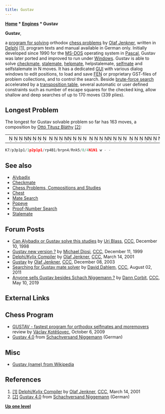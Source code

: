 ```yaml
---
title: Gustav
---
```

**[Home](Home "Home") * [Engines](Engines "Engines") * Gustav**

**Gustav**,

a [program for solving](Category:Problem "Category:Problem") orthodox [chess problems](Chess_Problems,_Compositions_and_Studies "Chess Problems, Compositions and Studies") by [Olaf Jenkner](Olaf_Jenkner "Olaf Jenkner"), written in [Delphi](Delphi "Delphi") <a id="cite-note-1" href="#cite-ref-1">[1]</a>, program texts and manual available in German only.
Initially developed since 1990 for the [MS-DOS](MS-DOS "MS-DOS") operating system in [Pascal](Pascal "Pascal"), Gustav was later ported and improved to run under [Windows](Windows "Windows"). Gustav is able to solve [checkmate](Checkmate "Checkmate"), [stalemate](Stalemate "Stalemate"), [helpmate](https://en.wikipedia.org/wiki/Helpmate), helpstalemate, [selfmate](https://en.wikipedia.org/wiki/Selfmate) and selfstalemate in N moves.
It has a dedicated [GUI](GUI "GUI") with various dialog windows to edit positions, to load and save [FEN](Forsyth-Edwards_Notation "Forsyth-Edwards Notation") or proprietary GST-files of problem collections, and to control the search.
Beside [brute-force search](Brute-Force "Brute-Force") accelerated by a [transposition table](Transposition_Table "Transposition Table"), several automatic or user defined constraints such as number of escape squares for the checked king, allow shallow and deep searches of up to 170 moves (339 plies).

## Longest Problem

The longest for Gustav solvable problem so far has 163 moves, a composition by [Ottó Titusz Bláthy](https://en.wikipedia.org/wiki/Ott%C3%B3_Bl%C3%A1thy) <a id="cite-note-2" href="#cite-ref-2">[2]</a>:

|  |
| --- |
|                                                                              ♔       ♟   ♟ ♟  ♟  ♟ ♟ ♜♟    ♗ ♝♜♟♞    ♖♞♚                 ♘ ♘  |

```C++
K7/p3p1p1/1p2p1p1/rp4B1/brpn4/Rnk5/8/4N1N1 w - - 


```

## See also

- [Alybadix](Alybadix "Alybadix")
- [Checkmate](Checkmate "Checkmate")
- [Chess Problems, Compositions and Studies](Chess_Problems,_Compositions_and_Studies "Chess Problems, Compositions and Studies")
- [Chest](Chest "Chest")
- [Mate Search](Mate_Search "Mate Search")
- [Popeye](Popeye "Popeye")
- [Proof-Number Search](Proof-Number_Search "Proof-Number Search")
- [Stalemate](Stalemate "Stalemate")

## Forum Posts

- [Can Alybadix or Gustav solve this studies](https://www.stmintz.com/ccc/index.php?id=35340) by [Uri Blass](Uri_Blass "Uri Blass"), [CCC](CCC "CCC"), December 10, 1998
- [Gustav new version ?](https://www.stmintz.com/ccc/index.php?id=81890) by [Michael Diosi](index.php?title=Michael_Diosi&action=edit&redlink=1 "Michael Diosi (page does not exist)"), [CCC](CCC "CCC"), December 11, 1999
- [Delphi/Kylix Compiler](https://www.stmintz.com/ccc/index.php?id=158578) by [Olaf Jenkner](Olaf_Jenkner "Olaf Jenkner"), [CCC](CCC "CCC"), March 14, 2001
- [Gustav](https://www.stmintz.com/ccc/index.php?id=334248) by [Olaf Jenkner](Olaf_Jenkner "Olaf Jenkner"), [CCC](CCC "CCC"), December 08, 2003
- [Searching for Gustav mate solver](http://www.talkchess.com/forum/viewtopic.php?t=39943) by [David Dahlem](index.php?title=David_Dahlem&action=edit&redlink=1 "David Dahlem (page does not exist)"), [CCC](CCC "CCC"), August 02, 2011
- [Anyone sells Gustav besides Schach Niggemann ?](http://www.talkchess.com/forum3/viewtopic.php?f=2&t=70719&p=798494) by [Dann Corbit](Dann_Corbit "Dann Corbit"), [CCC](CCC "CCC"), May 10, 2019

## External Links

## Chess Program

- [GUSTAV - fastest program for orthodox selfmates and moremovers](http://www.kotesovec.cz/gustav/gustav_alybadix.htm) review by [Václav Kotěšovec](V%C3%A1clav_Kot%C4%9B%C5%A1ovec "Václav Kotěšovec"), October 6, 2009
- [Gustav 4.0](https://www.schachversand.de/en/gustav-4-0-i.html) from [Schachversand Niggemann](Schachversand_Niggemann "Schachversand Niggemann") (German)

## Misc

- [Gustav (name) from Wikipedia](https://en.wikipedia.org/wiki/Gustav_%28name%29)

## References

1. <a id="cite-ref-1" href="#cite-note-1">[1]</a> [Delphi/Kylix Compiler](https://www.stmintz.com/ccc/index.php?id=158578) by [Olaf Jenkner](Olaf_Jenkner "Olaf Jenkner"), [CCC](CCC "CCC"), March 14, 2001
1. <a id="cite-ref-2" href="#cite-note-2">[2]</a> [Gustav 4.0](https://www.schachversand.de/en/gustav-4-0-i.html) from [Schachversand Niggemann](Schachversand_Niggemann "Schachversand Niggemann") (German)

**[Up one level](Engines "Engines")**

